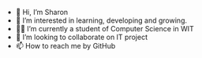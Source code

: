 - 👋 Hi, I’m Sharon
- 👀 I’m interested in learning, developing and growing.
- 👩‍💻 I’m currently a student of Computer Science in WIT 
- 💞️ I’m looking to collaborate on IT project
- 📫 How to reach me by GitHub 

<!---
sharonmctsai/sharonmctsai is a ✨ special ✨ repository because its `README.md` (this file) appears on your GitHub profile.
You can click the Preview link to take a look at your changes.
--->
